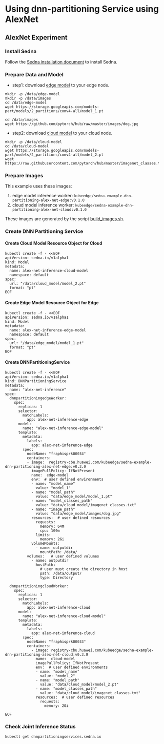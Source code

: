 # Using dnn-partitioning Service using AlexNet


## AlexNet Experiment

### Install Sedna

Follow the [Sedna installation document](/docs/setup/install.md) to install Sedna.
 
### Prepare Data and Model

* step1: download [edge model](https://storage.googleapis.com/models-part/models/2_partitions/conv4-all/model_1.pt) to your edge node.

```
mkdir -p /data/edge-model
mkdir -p /data/images
cd /data/edge-model
wget https://storage.googleapis.com/models-part/models/2_partitions/conv4-all/model_1.pt

cd /data/images
wget https://github.com/pytorch/hub/raw/master/images/dog.jpg
```

* step2: download [cloud model](https://storage.googleapis.com/models-part/models/2_partitions/conv4-all/model_2.pt) to your cloud node.

```
mkdir -p /data/cloud-model
cd /data/cloud-model
wget https://storage.googleapis.com/models-part/models/2_partitions/conv4-all/model_2.pt
wget https://raw.githubusercontent.com/pytorch/hub/master/imagenet_classes.txt
```

### Prepare Images
This example uses these images:
1. edge model inference worker: ```kubeedge/sedna-example-dnn-partitioning-alex-net-edge:v0.1.0```
2. cloud model inference worker: ```kubeedge/sedna-example-dnn-partitioning-alex-net-cloud:v0.1.0```

These images are generated by the script [build_images.sh](/examples/build_image.sh).

### Create DNN Partitioning Service 

#### Create Cloud Model Resource Object for Cloud

```
kubectl create -f - <<EOF
apiVersion: sedna.io/v1alpha1
kind: Model
metadata:
  name: alex-net-inference-cloud-model
  namespace: default
spec:
  url: "/data/cloud_model/model_2.pt"
  format: "pt"
EOF
```

#### Create Edge Model Resource Object for Edge

```
kubectl create -f - <<EOF
apiVersion: sedna.io/v1alpha1
kind: Model
metadata:
  name: alex-net-inference-edge-model
  namespace: default
spec:
  url: "/data/edge_model/model_1.pt"
  format: "pt"
EOF
```

#### Create DNNPartitioningService 

```
kubectl create -f - <<EOF
apiVersion: sedna.io/v1alpha1
kind: DNNPartitioningService
metadata:
  name: "alex-net-inference"
spec:
  dnnpartitioningedgeWorker:
    spec:
      replicas: 1
      selector:
        matchLabels:
          app: alex-net-inference-edge
      model:
        name: "alex-net-inference-edge-model"
      template:
        metadata:
          labels:
            app: alex-net-inference-edge
        spec:
          nodeName: "fraphisprk00034"
          containers:
          - image:  registry-cbu.huawei.com/kubeedge/sedna-example-dnn-partitioning-alex-net-edge:v0.3.0
            imagePullPolicy: IfNotPresent
            name:  edge-model
            env:  # user defined environments
            - name: "model_name"
              value: "model_1"
            - name: "model_path"
              value: "data/edge_model/model_1.pt"
            - name: "model_classes_path"
              value: "data/cloud_model/imagenet_classes.txt"
            - name: "image_path"
              value: "data/edge_model/images/dog.jpg"
            resources:  # user defined resources
              requests:
                memory: 64M
                cpu: 100m
              limits:
                memory: 2Gi
            volumeMounts:
              - name: outputdir
                mountPath: /data/
          volumes:   # user defined volumes
            - name: outputdir
              hostPath:
                # user must create the directory in host
                path: /data/output/
                type: Directory

  dnnpartitioningcloudWorker:
    spec:
      replicas: 1
      selector:
        matchLabels:
          app: alex-net-inference-cloud
      model:
        name: "alex-net-inference-cloud-model"
      template:
        metadata:
          labels:
            app: alex-net-inference-cloud
        spec:
          nodeName: "fraphisprk00033"
          containers:
            - image: registry-cbu.huawei.com/kubeedge/sedna-example-dnn-partitioning-alex-net-cloud:v0.3.0
              name:  cloud-model
              imagePullPolicy: IfNotPresent
              env:  # user defined environments
              - name: "model_name"
                value: "model_2"
              - name: "model_path"
                value: "data/cloud_model/model_2.pt"
              - name: "model_classes_path"
                value: "data/cloud_model/imagenet_classes.txt"
              resources:  # user defined resources
                requests:
                  memory: 2Gi

EOF
```

### Check Joint Inference Status

```
kubectl get dnnpartitioningservices.sedna.io
```

